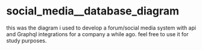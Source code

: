 # social_media__database_diagram

this was the diagram i used to develop a forum/social media system with api and Graphql integrations for a company a while ago. feel free to use it for study purposes.
